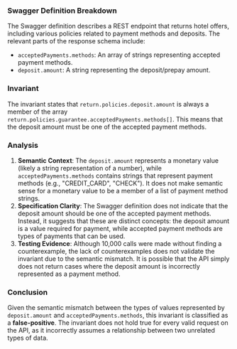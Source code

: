 ### Swagger Definition Breakdown
The Swagger definition describes a REST endpoint that returns hotel offers, including various policies related to payment methods and deposits. The relevant parts of the response schema include:
- `acceptedPayments.methods`: An array of strings representing accepted payment methods.
- `deposit.amount`: A string representing the deposit/prepay amount.

### Invariant
The invariant states that `return.policies.deposit.amount` is always a member of the array `return.policies.guarantee.acceptedPayments.methods[]`. This means that the deposit amount must be one of the accepted payment methods.

### Analysis
1. **Semantic Context**: The `deposit.amount` represents a monetary value (likely a string representation of a number), while `acceptedPayments.methods` contains strings that represent payment methods (e.g., "CREDIT_CARD", "CHECK"). It does not make semantic sense for a monetary value to be a member of a list of payment method strings. 
2. **Specification Clarity**: The Swagger definition does not indicate that the deposit amount should be one of the accepted payment methods. Instead, it suggests that these are distinct concepts: the deposit amount is a value required for payment, while accepted payment methods are types of payments that can be used.
3. **Testing Evidence**: Although 10,000 calls were made without finding a counterexample, the lack of counterexamples does not validate the invariant due to the semantic mismatch. It is possible that the API simply does not return cases where the deposit amount is incorrectly represented as a payment method.

### Conclusion
Given the semantic mismatch between the types of values represented by `deposit.amount` and `acceptedPayments.methods`, this invariant is classified as a **false-positive**. The invariant does not hold true for every valid request on the API, as it incorrectly assumes a relationship between two unrelated types of data.
